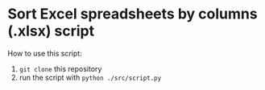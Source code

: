 # Sort Excel spreadsheets by columns (.xlsx) script

How to use this script:

1. `git clone` this repository
2. run the script with `python ./src/script.py`
